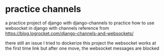 # practice channels


a practice project of django with django-channels
to practice how to use websocket in django with channels
reference from https://blog.logrocket.com/django-channels-and-websockets/

there still an issue
I tried to dockerize this project
the websocket works at the first time link
but after one move, the websocket messages are blocked
